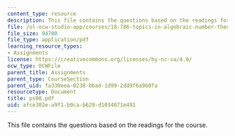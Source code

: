 ```yaml
---
content_type: resource
description: This file contains the questions based on the readings for the course.
file: /ol-ocw-studio-app/courses/18-786-topics-in-algebraic-number-theory-spring-2006/afce302ea9f1b0cab629d1034071e491_ps08.pdf
file_size: 94700
file_type: application/pdf
learning_resource_types:
- Assignments
license: https://creativecommons.org/licenses/by-nc-sa/4.0/
ocw_type: OCWFile
parent_title: Assignments
parent_type: CourseSection
parent_uid: fa330eea-0238-bbad-1d99-2dd9f6a9b0fa
resourcetype: Document
title: ps08.pdf
uid: afce302e-a9f1-b0ca-b629-d1034071e491
---
```

This file contains the questions based on the readings for the course.